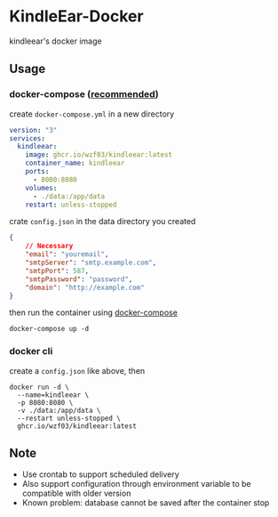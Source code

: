 # KindleEar-Docker
kindleear's docker image

## Usage

### docker-compose ([recommended](https://github.com/docker/compose))
create `docker-compose.yml` in a new directory
```yaml
version: "3"
services:
  kindleear:
    image: ghcr.io/wzf03/kindleear:latest
    container_name: kindleear
    ports:
      - 8080:8080
    volumes:
      - ./data:/app/data
    restart: unless-stopped
```
crate `config.json` in the data directory you created
```json
{
    // Necessary
    "email": "youremail",
    "smtpServer": "smtp.example.com",
    "smtpPort": 587,
    "smtpPassword": "password",
    "domain": "http://example.com"
}
```
then run the container using [docker-compose](https://github.com/docker/compose)
```
docker-compose up -d
```

### docker cli

create a `config.json` like above, then
```
docker run -d \
  --name=kindleear \
  -p 8080:8080 \
  -v ./data:/app/data \
  --restart unless-stopped \
  ghcr.io/wzf03/kindleear:latest
```

## Note
* Use crontab to support scheduled delivery
* Also support configuration through environment variable to be compatible with older version
* Known problem: database cannot be saved after the container stop
